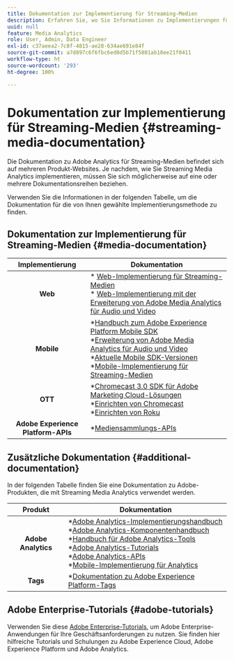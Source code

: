 ```yaml
---
title: Dokumentation zur Implementierung für Streaming-Medien
description: Erfahren Sie, wo Sie Informationen zu Implementierungen für Streaming-Medien finden.
uuid: null
feature: Media Analytics
role: User, Admin, Data Engineer
exl-id: c37aeea2-7c8f-4815-ae28-634ae691e84f
source-git-commit: a7d897c6f6fbc6ed0d5b71f5801ab18ee21f0411
workflow-type: ht
source-wordcount: '293'
ht-degree: 100%

---
```


# Dokumentation zur Implementierung für Streaming-Medien {#streaming-media-documentation}

Die Dokumentation zu Adobe Analytics für Streaming-Medien befindet sich auf mehreren Produkt-Websites. Je nachdem, wie Sie Streaming Media Analytics implementieren, müssen Sie sich möglicherweise auf eine oder mehrere Dokumentationsreihen beziehen.

Verwenden Sie die Informationen in der folgenden Tabelle, um die Dokumentation für die von Ihnen gewählte Implementierungsmethode zu finden.

## Dokumentation zur Implementierung für Streaming-Medien {#media-documentation}

| Implementierung | Dokumentation |
|:-----------------------:|----------------|
| **Web** | * [Web-Implementierung für Streaming-Medien](/help/implementation/media-sdk/setup/web-implementation.md) <br>* [Web-Implementierung mit der Erweiterung von Adobe Media Analytics für Audio und Video ](https://experienceleague.adobe.com/docs/experience-platform/tags/extensions/adobe/media-analytics-3x/overview.html?lang=de) |
| **Mobile** | *[Handbuch zum Adobe Experience Platform Mobile SDK](https://aep-sdks.gitbook.io/docs/) <br> *[Erweiterung von Adobe Media Analytics für Audio und Video](https://aep-sdks.gitbook.io/docs/using-mobile-extensions/adobe-media-analytics)<br> *[Aktuelle Mobile SDK-Versionen](https://developer.adobe.com/client-sdks/documentation/) <br> *[Mobile-Implementierung für Streaming-Medien](/help/implementation/media-sdk/setup/mobile-implementation.md) |  |  |
| **OTT** | *[Chromecast 3.0 SDK für Adobe Marketing Cloud-Lösungen](https://adobe-marketing-cloud.github.io/media-sdks/reference/chromecast/)<br> *[Einrichten von Chromecast](/help/implementation/media-sdk/setup/set-up-chromecast.md)<br> *[Einrichten von Roku](/help/implementation/media-sdk/setup/set-up-roku.md) |
| **Adobe Experience Platform-APIs** | *[Mediensammlungs-APIs](/help/implementation/media-collection-api/mc-api-overview.md) |

## Zusätzliche Dokumentation {#additional-documentation}

In der folgenden Tabelle finden Sie eine Dokumentation zu Adobe-Produkten, die mit Streaming Media Analytics verwendet werden.

| Produkt | Dokumentation |
|:-----------------------:|----------------|
| **Adobe Analytics** | *[Adobe Analytics-Implementierungshandbuch](https://experienceleague.adobe.com/docs/analytics/implementation/home.html?lang=de)<br>  *[Adobe Analytics-Komponentenhandbuch](https://experienceleague.adobe.com/docs/analytics/components/home.html?lang=de)<br> *[Handbuch für Adobe Analytics-Tools](https://experienceleague.adobe.com/docs/analytics/analyze/home.html?lang=de)<br> *[Adobe Analytics-Tutorials](https://experienceleague.adobe.com/docs/analytics.html?lang=de#tutorials) <br> *[Adobe Analytics-APIs](https://developer.adobe.com/analytics-apis/docs/2.0/)<br> *[Mobile-Implementierung für Analytics](https://developer.adobe.com/client-sdks/documentation/) |
| **Tags** | *[Dokumentation zu Adobe Experience Platform-Tags](https://experienceleague.adobe.com/docs/experience-platform/tags/home.html?lang=de) |

## Adobe Enterprise-Tutorials {#adobe-tutorials}

Verwenden Sie diese [Adobe Enterprise-Tutorials](https://experienceleague.adobe.com/docs/home-tutorials.html?lang=de), um Adobe Enterprise-Anwendungen für Ihre Geschäftsanforderungen zu nutzen. Sie finden hier hilfreiche Tutorials und Schulungen zu Adobe Experience Cloud, Adobe Experience Platform und Adobe Analytics.
